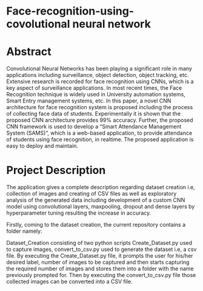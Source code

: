 # Face-recognition-using-covolutional neural network

# Abstract
Convolutional Neural Networks has been playing a significant role in many applications including surveillance, object detection, object tracking, etc. Extensive research is recorded for face recognition using CNNs, which is a key aspect of surveillance applications. In most recent times, the Face Recognition technique is widely used in University automation systems, Smart Entry management systems, etc. In this paper, a novel CNN architecture for face recognition system is proposed including the process of collecting face data of students. Experimentally it is shown that the proposed CNN architecture provides 99% accuracy. Further, the proposed CNN framework is used to develop a “Smart Attendance Management System (SAMS)“, which is a web-based application, to provide attendance of students using face recognition, in realtime. The proposed application is easy to deploy and maintain.

# Project Description
The application gives a complete description regarding dataset creation i.e, collection of images and creating of CSV files as well as exploratory analysis of the generated data including development of a custom CNN model using convolutional layers, maxpooling, dropout and dense layers by hyperparameter tuning resulting the increase in accuracy.

Firstly, coming to the dataset creation, the current repository contains a folder namely:

Dataset_Creation consisting of two python scripts Create_Dataset.py used to capture images, convert_to_csv.py used to generate the dataset i.e, a csv file.
By executing the Create_Dataset.py file, it prompts the user for his/her desired label, number of images to be captured and then starts capturing the required number of images and stores them into a folder with the name previously prompted for. Then by executing the convert_to_csv.py file those collected images can be converted into a CSV file.
